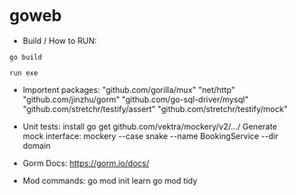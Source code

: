 # goweb
* Build / How to RUN:
```
go build

run exe
```

* Importent packages:
"github.com/gorilla/mux"
"net/http"
"github.com/jinzhu/gorm"
"github.com/go-sql-driver/mysql"
"github.com/stretchr/testify/assert"
"github.com/stretchr/testify/mock"


* Unit tests:
install
    go get github.com/vektra/mockery/v2/.../
Generate mock interface:
    mockery --case snake --name BookingService --dir domain

* Gorm Docs:
https://gorm.io/docs/

* Mod commands:
go mod init learn
go mod tidy